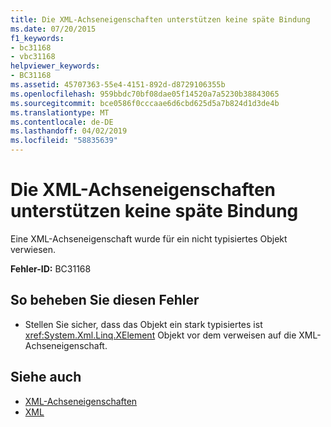 ```yaml
---
title: Die XML-Achseneigenschaften unterstützen keine späte Bindung
ms.date: 07/20/2015
f1_keywords:
- bc31168
- vbc31168
helpviewer_keywords:
- BC31168
ms.assetid: 45707363-55e4-4151-892d-d8729106355b
ms.openlocfilehash: 959bbdc70bf08dae05f14520a7a5230b38843065
ms.sourcegitcommit: bce0586f0cccaae6d6cbd625d5a7b824d1d3de4b
ms.translationtype: MT
ms.contentlocale: de-DE
ms.lasthandoff: 04/02/2019
ms.locfileid: "58835639"
---
```

# <a name="xml-axis-properties-do-not-support-late-binding"></a>Die XML-Achseneigenschaften unterstützen keine späte Bindung
Eine XML-Achseneigenschaft wurde für ein nicht typisiertes Objekt verwiesen.  
  
 **Fehler-ID:** BC31168  
  
## <a name="to-correct-this-error"></a>So beheben Sie diesen Fehler  
  
-   Stellen Sie sicher, dass das Objekt ein stark typisiertes ist <xref:System.Xml.Linq.XElement> Objekt vor dem verweisen auf die XML-Achseneigenschaft.  
  
## <a name="see-also"></a>Siehe auch

- [XML-Achseneigenschaften](../../../visual-basic/language-reference/xml-axis/index.md)
- [XML](../../../visual-basic/programming-guide/language-features/xml/index.md)
